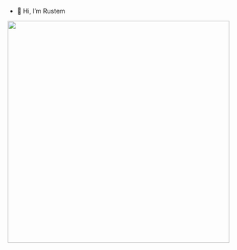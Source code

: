 - 👋 Hi, I’m Rustem

<div align="center">
  <img src="https://media.giphy.com/media/4ilFRqgbzbx4c/giphy.gif" width="500" height="500"/>
</div>
